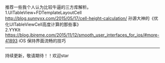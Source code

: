 推荐一些我个人认为比较牛逼的三方库解析。<br>
1.UITableView+FDTemplateLayoutCell<br>
http://blog.sunnyxx.com/2015/05/17/cell-height-calculation/ 孙源大神的《优化UITableViewCell高度计算的那些事》 <br>
2.YYKIt<br>
https://blog.ibireme.com/2015/11/12/smooth_user_interfaces_for_ios/#more-41893  iOS 保持界面流畅的技巧<br>










--------------------- 
持续更新，敬请期待！！欢迎star<br>




